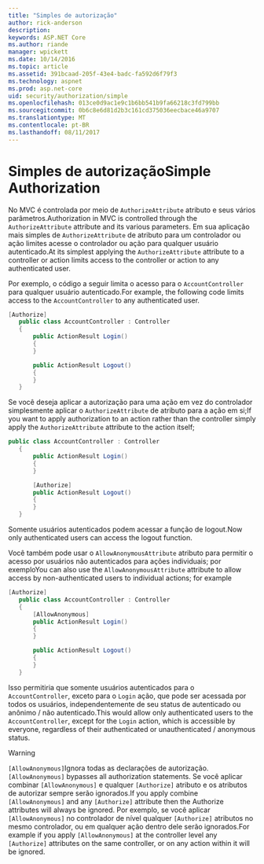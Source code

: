 ```yaml
---
title: "Simples de autorização"
author: rick-anderson
description: 
keywords: ASP.NET Core
ms.author: riande
manager: wpickett
ms.date: 10/14/2016
ms.topic: article
ms.assetid: 391bcaad-205f-43e4-badc-fa592d6f79f3
ms.technology: aspnet
ms.prod: asp.net-core
uid: security/authorization/simple
ms.openlocfilehash: 013ce0d9ac1e9c1b6bb541b9fa66218c3fd799bb
ms.sourcegitcommit: 0b6c8e6d81d2b3c161cd375036eecbace46a9707
ms.translationtype: MT
ms.contentlocale: pt-BR
ms.lasthandoff: 08/11/2017
---
```

# <a name="simple-authorization"></a><span data-ttu-id="8a5ca-103">Simples de autorização</span><span class="sxs-lookup"><span data-stu-id="8a5ca-103">Simple Authorization</span></span>

<a name=security-authorization-simple></a>

<span data-ttu-id="8a5ca-104">No MVC é controlada por meio de `AuthorizeAttribute` atributo e seus vários parâmetros.</span><span class="sxs-lookup"><span data-stu-id="8a5ca-104">Authorization in MVC is controlled through the `AuthorizeAttribute` attribute and its various parameters.</span></span> <span data-ttu-id="8a5ca-105">Em sua aplicação mais simples de `AuthorizeAttribute` de atributo para um controlador ou ação limites acesse o controlador ou ação para qualquer usuário autenticado.</span><span class="sxs-lookup"><span data-stu-id="8a5ca-105">At its simplest applying the `AuthorizeAttribute` attribute to a controller or action limits access to the controller or action to any authenticated user.</span></span>

<span data-ttu-id="8a5ca-106">Por exemplo, o código a seguir limita o acesso para o `AccountController` para qualquer usuário autenticado.</span><span class="sxs-lookup"><span data-stu-id="8a5ca-106">For example, the following code limits access to the `AccountController` to any authenticated user.</span></span>

```csharp
[Authorize]
   public class AccountController : Controller
   {
       public ActionResult Login()
       {
       }

       public ActionResult Logout()
       {
       }
   }
   ```

<span data-ttu-id="8a5ca-107">Se você deseja aplicar a autorização para uma ação em vez do controlador simplesmente aplicar o `AuthorizeAttribute` de atributo para a ação em si;</span><span class="sxs-lookup"><span data-stu-id="8a5ca-107">If you want to apply authorization to an action rather than the controller simply apply the `AuthorizeAttribute` attribute to the action itself;</span></span>

```csharp
public class AccountController : Controller
   {
       public ActionResult Login()
       {
       }

       [Authorize]
       public ActionResult Logout()
       {
       }
   }
   ```

<span data-ttu-id="8a5ca-108">Somente usuários autenticados podem acessar a função de logout.</span><span class="sxs-lookup"><span data-stu-id="8a5ca-108">Now only authenticated users can access the logout function.</span></span>

<span data-ttu-id="8a5ca-109">Você também pode usar o `AllowAnonymousAttribute` atributo para permitir o acesso por usuários não autenticados para ações individuais; por exemplo</span><span class="sxs-lookup"><span data-stu-id="8a5ca-109">You can also use the `AllowAnonymousAttribute` attribute to allow access by non-authenticated users to individual actions; for example</span></span>

```csharp
[Authorize]
   public class AccountController : Controller
   {
       [AllowAnonymous]
       public ActionResult Login()
       {
       }

       public ActionResult Logout()
       {
       }
   }
   ```

<span data-ttu-id="8a5ca-110">Isso permitiria que somente usuários autenticados para o `AccountController`, exceto para o `Login` ação, que pode ser acessada por todos os usuários, independentemente de seu status de autenticado ou anônimo / não autenticado.</span><span class="sxs-lookup"><span data-stu-id="8a5ca-110">This would allow only authenticated users to the `AccountController`, except for the `Login` action, which is accessible by everyone, regardless of their authenticated or unauthenticated / anonymous status.</span></span>

>[!WARNING]
> <span data-ttu-id="8a5ca-111">`[AllowAnonymous]`Ignora todas as declarações de autorização.</span><span class="sxs-lookup"><span data-stu-id="8a5ca-111">`[AllowAnonymous]` bypasses all authorization statements.</span></span> <span data-ttu-id="8a5ca-112">Se você aplicar combinar `[AllowAnonymous]` e qualquer `[Authorize]` atributo e os atributos de autorizar sempre serão ignorados.</span><span class="sxs-lookup"><span data-stu-id="8a5ca-112">If you apply combine `[AllowAnonymous]` and any `[Authorize]` attribute then the Authorize attributes will always be ignored.</span></span> <span data-ttu-id="8a5ca-113">Por exemplo, se você aplicar `[AllowAnonymous]` no controlador de nível qualquer `[Authorize]` atributos no mesmo controlador, ou em qualquer ação dentro dele serão ignorados.</span><span class="sxs-lookup"><span data-stu-id="8a5ca-113">For example if you apply `[AllowAnonymous]` at the controller level any `[Authorize]` attributes on the same controller, or on any action within it will be ignored.</span></span>
